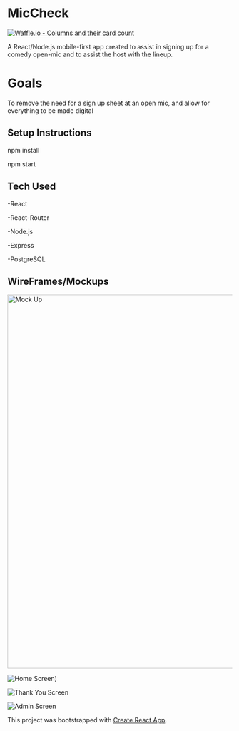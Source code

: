 # MicCheck

[![Waffle.io - Columns and their card count](https://badge.waffle.io/flevenson/MicCheck.svg?columns=all)](https://waffle.io/flevenson/MicCheck)

A React/Node.js mobile-first app created to assist in signing up for a comedy open-mic and to assist the host with the lineup.

# Goals

To remove the need for a sign up sheet at an open mic, and allow for everything to be made digital


## Setup Instructions 

npm install

npm start

## Tech Used

-React

-React-Router

-Node.js

-Express

-PostgreSQL


## WireFrames/Mockups

<img width="838" alt="Mock Up" src="https://user-images.githubusercontent.com/37809511/53445433-c9e7c780-39cd-11e9-84fe-fe77a2d361d1.png">

![Home Screen](https://user-images.githubusercontent.com/37809511/53445170-32827480-39cd-11e9-9ba5-e7d78fd96b89.jpg))

![Thank You Screen](https://user-images.githubusercontent.com/37809511/53445216-4af28f00-39cd-11e9-9aef-def6d6e401e2.jpg)

![Admin Screen](https://user-images.githubusercontent.com/37809511/53445240-5a71d800-39cd-11e9-99bb-17b7a5bc487a.jpg)





This project was bootstrapped with [Create React App](https://github.com/facebook/create-react-app).

